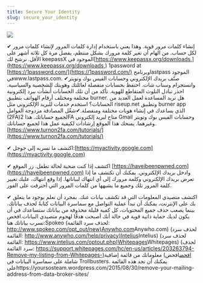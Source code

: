 ```yaml
---
title: Secure Your Identity
slug: secure_your_identity
---
```


![](/images/coverchap_5.jpg)





<span class="highlight_color">✔ إنشاء كلمات مرور قوية.</span> وهذا يعني باستخدام إدارة كلمات المرور لإنشاء كلمات مرور لكل حساب. من الهام أن تغير كلمة مرورك بشكل منتظم، يفضل مرة كل ثلاثة أشهر على الأقل. نرشح لك keepassX الموجود في[https://www.keepassx.org/downloads,](https://www.keepassx.org/downloads,) 1password at [https://1password.com/](https://1password.com/) وبرنامحlastpass الموجود فيwww.lastpass.com. <span class="highlight_color">✔صنّف بريدك الإلكتروني وحسابات الفيس بوك وتويتر وانستجرام وسناب شات.</span> احتفظ بحسابات منفصلة لعائلتك وهويتك الشخصية والسياسية. احذر تبادل التلوث المتقاطع للهوية. تأكد من أن تلك الحسابات أُنشأت ببرد إلكترونية مختلفة ومختلف أرقام الهواتف بتطبيق burner. هل تريد المساعدة لعمل العديد من الحسابات؟ استخدم خدمات للبريد الإلكتروني مثل riseup.net وتطبيق burner app الذي يساعدك في إنشاء هويات مختلفة ومنفصلة.✔شغّل المصادقة مزدوجة العوامل (2FA)لجميع حساباتك. هذا 2FA متاح لبريد إلكتروني Gmail وحسابات الفيس بوك وتويتر وغيرهما. يمنحك هذا الموقع إرشادات لكيفية عمل هذا لجميع حساباتك.[https://www.turnon2fa.com/tutorials/](https://www.turnon2fa.com/tutorials/)

<span class="highlight_color">✔ اكتشف ما تسربه إلى جوجل:</span>[https://myactivity.google.com](https://myactivity.google.com)




<span class="highlight_color">✔ اكتشف إذا كنت ضحية لحالة تطفل.</span> زر الموقع [https://haveibeenpwned.com](https://haveibeenpwned.com) وادخل بريدك الإلكتروني. يمكنك أن تكتشف ما إذا تعرض بريدك الإلكتروني وكلمة مرورك إلى أي انتهاك لبياناتها. إذا وقع انتهاك، عليك تغيير كلمة المرور تلك وجميع ما يشبهها من كلمات المرور التي أخترقت على الفور.

<span class="highlight_color">✔ اكتشف متصيدي المعلومات التي قد تكشف بيانات عنك</span>. بمجرد أن تعلم بوجود ما يتعلق بك على الإنترنت، يمكنك أن تبدأ عملية التواصل مع سماسرة البيانات كتابةً لحذف بياناتك. بينما يصعب حذف جميع المحتويات، كل كمية قليلة محذوفة من بياناتك ستساعدك في أن يكون لديك حماية ذاتية قوية في حالة أنك أصبحت هدفًا لهجوم متصيدي البيانات.افحص تسرب بياناتك هنا:Spokeo (لحذف سرد القائمة: [http://www.spokeo.com/opt_out/new)Anywho.com](http://www.spokeo.com/opt_out/new)Anywho.com) (لحذف سرد القائمة: [http://www.anywho.com/help/privacy)Intelius](http://www.anywho.com/help/privacy)Intelius) (لحذف سرد القائمة: [https://www.intelius.com/optout.php)Whitepages](https://www.intelius.com/optout.php)Whitepages) (لحذف سرد القائمة: [https://support.whitepages.com/hc/en-us/articles/203263794-Remove-my-listing-from-Whitepages-)افحض](https://support.whitepages.com/hc/en-us/articles/203263794-Remove-my-listing-from-Whitepages-)افحض) معلوماتك من قائمة إضافية شاملة على سماسرة البيانات في Trollbusters. يمكنك أن تجد هذه القائمة علىhttps://yoursosteam.wordpress.com/2015/08/30/remove-your-mailing-address-from-data-broker-sites/